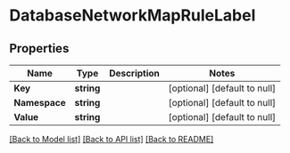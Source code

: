 # DatabaseNetworkMapRuleLabel

## Properties
Name | Type | Description | Notes
------------ | ------------- | ------------- | -------------
**Key** | **string** |  | [optional] [default to null]
**Namespace** | **string** |  | [optional] [default to null]
**Value** | **string** |  | [optional] [default to null]

[[Back to Model list]](../README.md#documentation-for-models) [[Back to API list]](../README.md#documentation-for-api-endpoints) [[Back to README]](../README.md)

